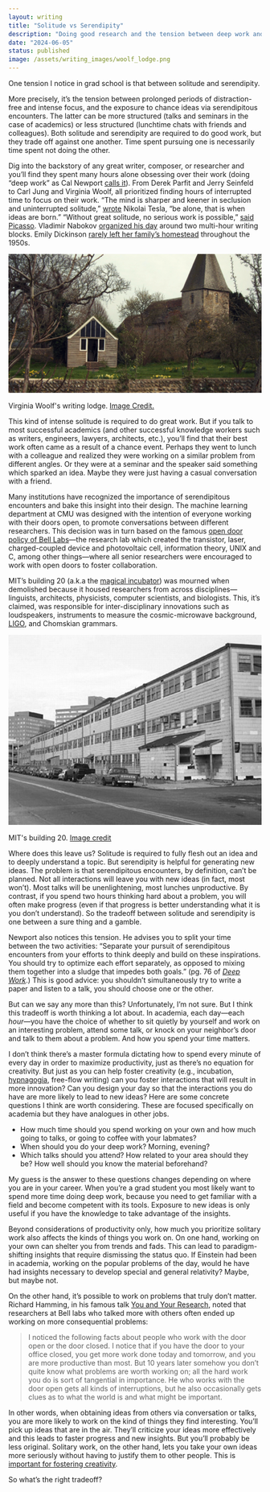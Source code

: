 ```yaml
---
layout: writing
title: "Solitude vs Serendipity"
description: "Doing good research and the tension between deep work and serendipitous encounters" 
date: "2024-06-05" 
status: published
image: /assets/writing_images/woolf_lodge.png
---
```



One tension I notice in grad school is that between solitude and serendipity.

More precisely, it’s the tension between prolonged periods of distraction-free and intense focus, and the exposure to chance ideas via serendipitous encounters. The latter can be more structured (talks and seminars in the case of academics) or less structured (lunchtime chats with friends and colleagues). Both solitude and serendipity are required to do good work, but they trade off against one another. Time spent pursuing one is necessarily time spent not doing the other.

Dig into the backstory of any great writer, composer, or researcher and you’ll find they spent many hours alone obsessing over their work (doing “deep work” as Cal Newport [calls it](https://www.amazon.com/Deep-Work-Focused-Success-Distracted/dp/1455586692)). From Derek Parfit and Jerry Seinfeld to Carl Jung and Virginia Woolf, all prioritized finding hours of interrupted time to focus on their work. “The mind is sharper and keener in seclusion and uninterrupted solitude,” [wrote](https://en.wikiquote.org/wiki/Nikola_Tesla#:~:text=The%20mind%20is%20sharper%20and,is%20when%20ideas%20are%20born.) Nikolai Tesla, “be alone, that is when ideas are born.” “Without great solitude, no serious work is possible,” [said Picasso](https://www.goodreads.com/quotes/629534-without-great-solitude-no-serious-work-is-possible). Vladimir Nabokov [organized his day](https://dailyroutines.typepad.com/daily_routines/2007/07/vladimir-naboko.html) around two multi-hour writing blocks. Emily Dickinson [rarely left her family’s homestead](https://psyche.co/ideas/emily-dickinson-and-the-creativity-of-a-solitude-of-space) throughout the 1950s.

<img id='img-70' src="/assets/writing_images/woolf_lodge.png">
<p id='center' class='caption'>Virginia Woolf's writing lodge. <a href="https://charlottepeacock.co.uk/2021/01/02/where-writers-write-virginia-woolfs-writing-room/" rel='nofollow'>Image Credit.</a></p>


This kind of intense solitude is required to do great work. But if you talk to most successful academics (and other successful knowledge workers such as writers, engineers, lawyers, architects, etc.), you’ll find that their best work often came as a result of a chance event. Perhaps they went to lunch with a colleague and realized they were working on a similar problem from different angles. Or they were at a seminar and the speaker said something which sparked an idea. Maybe they were just having a casual conversation with a friend.

Many institutions have recognized the importance of serendipitous encounters and bake this insight into their design. The machine learning department at CMU was designed with the intention of everyone working with their doors open, to promote conversations between different researchers. This decision was in turn based on the famous [open door policy of Bell Labs](https://sts10.github.io/2015/09/14/bell-labs-the-idea-factory.html#:~:text=There%20was%20also%20a%20sort,could%20not%20be%20turned%20away.%E2%80%9D)—the research lab which created the transistor, laser, charged-coupled device and photovoltaic cell, information theory, UNIX and C, among other things—where all senior researchers were encouraged to work with open doors to foster collaboration.

MIT’s building 20 (a.k.a the [magical incubator](https://infinite.mit.edu/video/mits-building-20-magical-incubator)) was mourned when demolished because it housed researchers from across disciplines—linguists, architects, physicists, computer scientists, and biologists. This, it’s claimed, was responsible for inter-disciplinary innovations such as loudspeakers, instruments to measure the cosmic-microwave background, [LIGO](https://en.wikipedia.org/wiki/LIGO), and Chomskian grammars.

<img id='img-70' src="/assets/writing_images/building20.jpeg">
<p id='center' class='caption'>MIT's building 20. <a href="https://cityofsound.com/2004/06/23/designing-adaptability-into-mit/" rel='nofollow'>Image credit</a></p>


Where does this leave us? Solitude is required to fully flesh out an idea and to deeply understand a topic. But serendipity is helpful for generating new ideas. The problem is that serendipitous encounters, by definition, can’t be planned. Not all interactions will leave you with new ideas (in fact, most won’t). Most talks will be unenlightening, most lunches unproductive. By contrast, if you spend two hours thinking hard about a problem, you will often make progress (even if that progress is better understanding what it is you don’t understand). So the tradeoff between solitude and serendipity is one between a sure thing and a gamble.

Newport also notices this tension. He advises you to split your time between the two activities: “Separate your pursuit of serendipitous encounters from your efforts to think deeply and build on these inspirations. You should try to optimize each effort separately, as opposed to mixing them together into a sludge that impedes both goals.” (pg. 76 of [_Deep Work_](https://www.amazon.com/Deep-Work-Focused-Success-Distracted/dp/1455586692).) This is good advice: you shouldn’t simultaneously try to write a paper and listen to a talk, you should choose one or the other.

But can we say any more than this? Unfortunately, I’m not sure. But I think this tradeoff is worth thinking a lot about. In academia, each day—each _hour_—you have the choice of whether to sit quietly by yourself and work on an interesting problem, attend some talk, or knock on your neighbor’s door and talk to them about a problem. And how you spend your time matters.

I don’t think there’s a master formula dictating how to spend every minute of every day in order to maximize productivity, just as there’s no equation for creativity. But just as you can help foster creativity (e.g., incubation, [hypnagogia](https://en.wikipedia.org/wiki/Hypnagogia), free-flow writing) can you foster interactions that will result in more innovation? Can you design your day so that the interactions you do have are more likely to lead to new ideas? Here are some concrete questions I think are worth considering. These are focused specifically on academia but they have analogues in other jobs.

- How much time should you spend working on your own and how much going to talks, or going to coffee with your labmates?
- When should you do your deep work? Morning, evening?
- Which talks should you attend? How related to your area should they be? How well should you know the material beforehand?

My guess is the answer to these questions changes depending on where you are in your career. When you’re a grad student you most likely want to spend more time doing deep work, because you need to get familiar with a field and become competent with its tools. Exposure to new ideas is only useful if you have the knowledge to take advantage of the insights.

Beyond considerations of productivity only, how much you prioritize solitary work also affects the kinds of things you work on. On one hand, working on your own can shelter you from trends and fads. This can lead to paradigm-shifting insights that require dismissing the status quo. If Einstein had been in academia, working on the popular problems of the day, would he have had insights necessary to develop special and general relativity? Maybe, but maybe not.

On the other hand, it’s possible to work on problems that truly don’t matter. Richard Hamming, in his famous talk [You and Your Research](https://www.cs.virginia.edu/~robins/YouAndYourResearch.html), noted that researchers at Bell labs who talked more with others often ended up working on more consequential problems:

> I noticed the following facts about people who work with the door open or the door closed. I notice that if you have the door to your office closed, you get more work done today and tomorrow, and you are more productive than most. But 10 years later somehow you don’t quite know what problems are worth working on; all the hard work you do is sort of tangential in importance. He who works with the door open gets all kinds of interruptions, but he also occasionally gets clues as to what the world is and what might be important.

In other words, when obtaining ideas from others via conversation or talks, you are more likely to work on the kind of things they find interesting. You’ll pick up ideas that are in the air. They’ll criticize your ideas more effectively and this leads to faster progress and new insights. But you’ll probably be less original. Solitary work, on the other hand, lets you take your own ideas more seriously without having to justify them to other people. This is [important for fostering creativity](https://benchugg.com/writing/creativity/).

So what’s the right tradeoff?